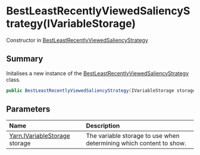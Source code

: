 # BestLeastRecentlyViewedSaliencyStrategy(IVariableStorage)

Constructor in [BestLeastRecentlyViewedSaliencyStrategy](/docs/api/csharp/yarn.saliency.bestleastrecentlyviewedsaliencystrategy.md)

## Summary


Initalises a new instance of the  [BestLeastRecentlyViewedSaliencyStrategy](yarn.saliency.bestleastrecentlyviewedsaliencystrategy.md)  class.


```csharp
public BestLeastRecentlyViewedSaliencyStrategy(IVariableStorage storage)
```

## Parameters

|Name|Description|
|:---|:---|
|[Yarn.IVariableStorage](/docs/api/csharp/yarn.ivariablestorage.md) storage|The variable storage to use when determining which content to show.|


